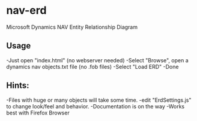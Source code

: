 # nav-erd
Microsoft Dynamics NAV Entity Relationship Diagram

## Usage
-Just open "index.html" (no webserver needed)
-Select "Browse", open a dynamics nav objects.txt file (no .fob files)
-Select "Load ERD"
-Done

## Hints:
-Files with huge or many objects will take some time.
-edit "ErdSettings.js" to change look/feel and behavior.
-Documentation is on the way
-Works best with Firefox Browser

